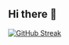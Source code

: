 ## Hi there 👋

[![GitHub Streak](https://streak-stats.demolab.com/?user=OrarioGit&theme=tokyonight-duo&locale=zh_Hant&card_width=700)](https://git.io/streak-stats)


<!--
**OrarioGit/OrarioGit** is a ✨ _special_ ✨ repository because its `README.md` (this file) appears on your GitHub profile.

Here are some ideas to get you started:

- 🔭 I’m currently working on ...
- 🌱 I’m currently learning ...
- 👯 I’m looking to collaborate on ...
- 🤔 I’m looking for help with ...
- 💬 Ask me about ...
- 📫 How to reach me: ...
- 😄 Pronouns: ...
- ⚡ Fun fact: ...
-->
